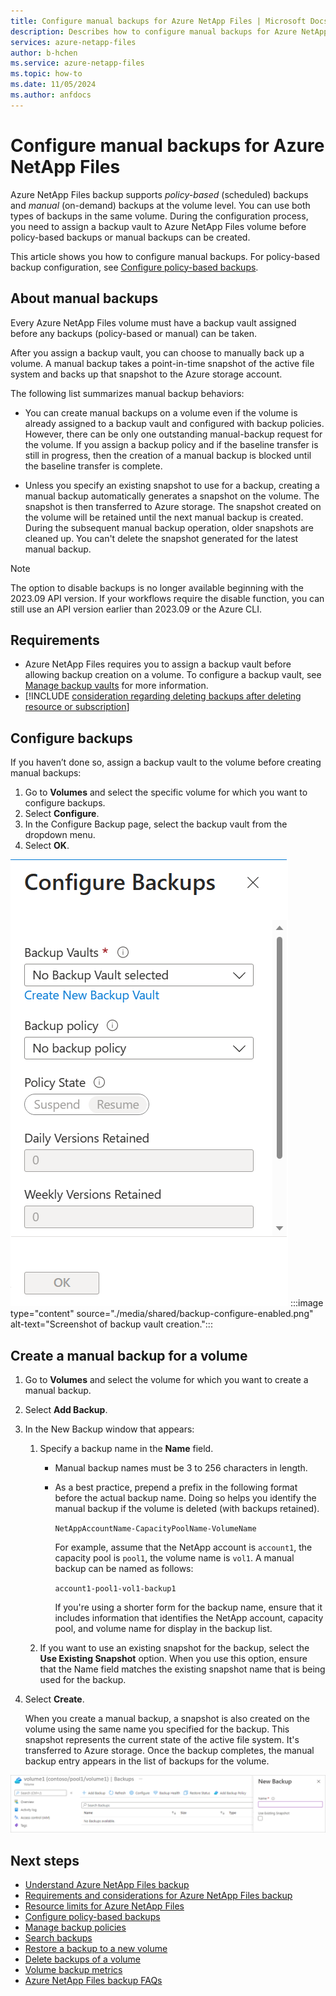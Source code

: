 ```yaml
---
title: Configure manual backups for Azure NetApp Files | Microsoft Docs
description: Describes how to configure manual backups for Azure NetApp Files volumes.
services: azure-netapp-files
author: b-hchen
ms.service: azure-netapp-files
ms.topic: how-to
ms.date: 11/05/2024
ms.author: anfdocs
---
```

# Configure manual backups for Azure NetApp Files 

Azure NetApp Files backup supports *policy-based* (scheduled) backups and *manual* (on-demand) backups at the volume level. You can use both types of backups in the same volume. During the configuration process, you need to assign a backup vault to Azure NetApp Files volume before policy-based backups or manual backups can be created. 

This article shows you how to configure manual backups. For policy-based backup configuration, see [Configure policy-based backups](backup-configure-policy-based.md).  

## About manual backups  

Every Azure NetApp Files volume must have a backup vault assigned before any backups (policy-based or manual) can be taken.   

After you assign a backup vault, you can choose to manually back up a volume. A manual backup takes a point-in-time snapshot of the active file system and backs up that snapshot to the Azure storage account.

The following list summarizes manual backup behaviors:  

* You can create manual backups on a volume even if the volume is already assigned to a backup vault and configured with backup policies. However, there can be only one outstanding manual-backup request for the volume. If you assign a backup policy and if the baseline transfer is still in progress, then the creation of a manual backup is blocked until the baseline transfer is complete.

* Unless you specify an existing snapshot to use for a backup, creating a manual backup automatically generates a snapshot on the volume. The snapshot is then transferred to Azure storage. The snapshot created on the volume will be retained until the next manual backup is created. During the subsequent manual backup operation, older snapshots are cleaned up. You can't delete the snapshot generated for the latest manual backup. 

>[!NOTE]
>The option to disable backups is no longer available beginning with the 2023.09 API version. If your workflows require the disable function, you can still use an API version earlier than 2023.09 or the Azure CLI. 

## Requirements

* Azure NetApp Files requires you to assign a backup vault before allowing backup creation on a volume. To configure a backup vault, see [Manage backup vaults](backup-vault-manage.md) for more information.
* [!INCLUDE [consideration regarding deleting backups after deleting resource or subscription](includes/disable-delete-backup.md)]

## Configure backups

If you haven’t done so, assign a backup vault to the volume before creating manual backups: 

1. Go to **Volumes** and select the specific volume for which you want to configure backups.
2. Select **Configure**.
3. In the Configure Backup page, select the backup vault from the dropdown menu.  
4. Select **OK**.   

![Screenshot that shows the Enabled setting of Configure Backups window.](./media/shared/backup-configure-enabled.png)
:::image type="content" source="./media/shared/backup-configure-enabled.png" alt-text="Screenshot of backup vault creation.":::

## Create a manual backup for a volume

1. Go to **Volumes** and select the volume for which you want to create a manual backup.
2. Select **Add Backup**.
3. In the New Backup window that appears:   

    1. Specify a backup name in the **Name** field.   
    
        * Manual backup names must be 3 to 256 characters in length.   
        * As a best practice, prepend a prefix in the following format before the actual backup name. Doing so helps you identify the manual backup if the volume is deleted (with backups retained).   

            `NetAppAccountName-CapacityPoolName-VolumeName`   

            For example, assume that the NetApp account is `account1`, the capacity pool is `pool1`, the volume name is `vol1`. A manual backup can be named as follows:    

            `account1-pool1-vol1-backup1`   

            If you're using a shorter form for the backup name, ensure that it includes information that identifies the NetApp account, capacity pool, and volume name for display in the backup list.
            
    2. If you want to use an existing snapshot for the backup, select the **Use Existing Snapshot** option.  When you use this option, ensure that the Name field matches the existing snapshot name that is being used for the backup. 

4. Select **Create**. 

    When you create a manual backup, a snapshot is also created on the volume using the same name you specified for the backup. This snapshot represents the current state of the active file system. It's transferred to Azure storage. Once the backup completes, the manual backup entry appears in the list of backups for the volume.

![Screenshot that shows the New Backup window.](./media/backup-configure-manual/backup-new.png)


## Next steps  

* [Understand Azure NetApp Files backup](backup-introduction.md)
* [Requirements and considerations for Azure NetApp Files backup](backup-requirements-considerations.md)
* [Resource limits for Azure NetApp Files](azure-netapp-files-resource-limits.md)
* [Configure policy-based backups](backup-configure-policy-based.md)
* [Manage backup policies](backup-manage-policies.md)
* [Search backups](backup-search.md)
* [Restore a backup to a new volume](backup-restore-new-volume.md)
* [Delete backups of a volume](backup-delete.md)
* [Volume backup metrics](azure-netapp-files-metrics.md#volume-backup-metrics)
* [Azure NetApp Files backup FAQs](faq-backup.md)
